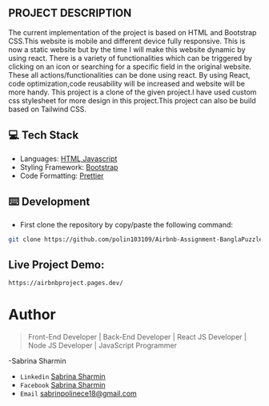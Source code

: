 ## PROJECT DESCRIPTION

The current implementation of the project is based on HTML and Bootstrap CSS.This website is mobile and different device fully responsive. This is now a static website but by the time I will make this website dynamic by using react. There is a variety of functionalities which can be triggered by clicking on an icon or searching for a specific field in the original website. These all actions/functionalities can be done using react. By using React, code optimization,code reusability will be increased and website will be more handy. This project is a clone of the given project.I have used custom css stylesheet for more design in this project.This project can also be build based on Tailwind CSS.

## 💻 Tech Stack

- Languages: [HTML,Javascript](https://www.w3schools.com/html/)
- Styling Framework: [Bootstrap](https://getbootstrap.com/)
- Code Formatting: [Prettier](https://prettier.io/)

## ⌨️ Development

- First clone the repository by copy/paste the following command:

```bash
git clone https://github.com/polin103109/Airbnb-Assignment-BanglaPuzzle.git
```

## Live Project Demo:

`https://airbnbproject.pages.dev/`

# Author

> Front-End Developer | Back-End Developer | React JS Developer | Node JS Developer | JavaScript Programmer

-Sabrina Sharmin

- `Linkedin` [Sabrina Sharmin](https://www.linkedin.com/in/sabrina-sharmin-937a441a7/)
- `Facebook` [Sabrina Sharmin](https://www.facebook.com/sharmin.polin/)
- `Email` [sabrinpolinece18@gmail.com](sabrinapolinece18@gmail.com)
